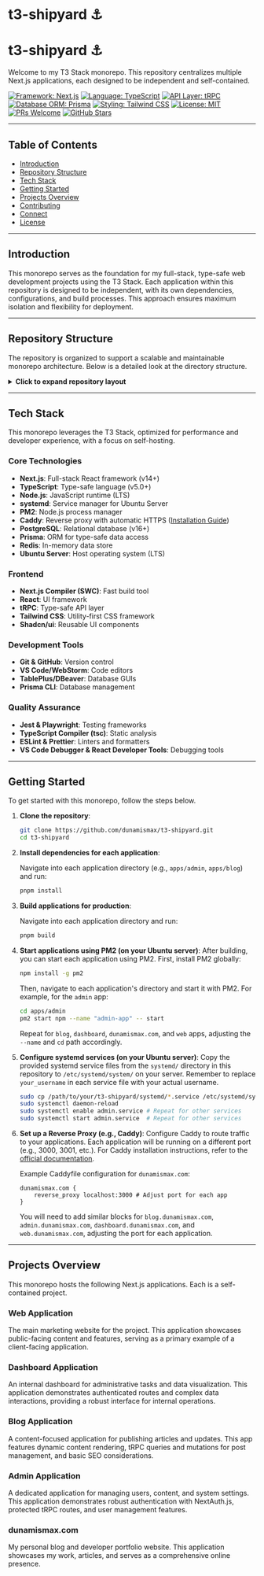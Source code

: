 # t3-shipyard ⚓

# t3-shipyard ⚓

Welcome to my T3 Stack monorepo. This repository centralizes multiple Next.js applications, each designed to be independent and self-contained.

[![Framework: Next.js](https://img.shields.io/badge/Framework-Next.js-000000.svg)](https://nextjs.org/)
[![Language: TypeScript](https://img.shields.io/badge/Language-TypeScript-3178C6.svg)](https://www.typescriptlang.org/)
[![API Layer: tRPC](https://img.shields.io/badge/API%20Layer-tRPC-2596BE.svg)](https://trpc.io/)
[![Database ORM: Prisma](https://img.shields.io/badge/ORM-Prisma-2D3748.svg)](https://prisma.io/)
[![Styling: Tailwind CSS](https://img.shields.io/badge/CSS-TailwindCSS-06B6D4.svg)](https://tailwindcss.com/)
[![License: MIT](https://img.shields.io/badge/License-MIT-yellow.svg)](https://github.com/dunamismax/t3-shipyard/blob/main/LICENSE)
[![PRs Welcome](https://img.shields.io/badge/PRs-welcome-brightgreen.svg?style=flat-square)](https://github.com/dunamismax/t3-shipyard/pulls)
[![GitHub Stars](https://img.shields.io/github/stars/dunamismax/t3-shipyard?style=social)](https://github.com/dunamismax/t3-shipyard/stargazers)

---

## Table of Contents

- [Introduction](#introduction)
- [Repository Structure](#repository-structure)
- [Tech Stack](#tech-stack)
- [Getting Started](#getting-started)
- [Projects Overview](#projects-overview)
- [Contributing](#contributing)
- [Connect](#connect)
- [License](#license)

---

## Introduction

This monorepo serves as the foundation for my full-stack, type-safe web development projects using the T3 Stack. Each application within this repository is designed to be independent, with its own dependencies, configurations, and build processes. This approach ensures maximum isolation and flexibility for deployment.

---

## Repository Structure

The repository is organized to support a scalable and maintainable monorepo architecture. Below is a detailed look at the directory structure.

<details>
<summary><strong>Click to expand repository layout</strong></summary>

```
```
t3-shipyard/
├── apps/                               # Individual Next.js applications
│   ├── admin/                          # Internal admin panel application
│   │   ├── .eslintrc.cjs
│   │   ├── next.config.mjs
│   │   ├── package.json
│   │   ├── postcss.config.cjs
│   │   ├── README.md
│   │   ├── tailwind.config.ts
│   │   ├── tsconfig.json
│   │   └── prisma/
│   │       └── schema.prisma
│   ├── blog/                           # Blog application
│   │   ├── .eslintrc.cjs
│   │   ├── next.config.mjs
│   │   ├── package.json
│   │   ├── postcss.config.cjs
│   │   ├── README.md
│   │   ├── tailwind.config.ts
│   │   ├── tsconfig.json
│   │   └── prisma/
│   │       └── schema.prisma
│   ├── dashboard/                      # Internal dashboard application
│   │   ├── .eslintrc.cjs
│   │   ├── next.config.mjs
│   │   ├── package.json
│   │   ├── postcss.config.cjs
│   │   ├── README.md
│   │   ├── tailwind.config.ts
│   │   ├── tsconfig.json
│   │   └── prisma/
│   │       └── schema.prisma
│   ├── dunamismax.com/                 # Personal blog and portfolio website
│   │   ├── .eslintrc.cjs
│   │   ├── eslint.config.mjs
│   │   ├── next-env.d.ts
│   │   ├── next.config.ts
│   │   ├── package.json
│   │   ├── pnpm-lock.yaml
│   │   ├── postcss.config.mjs
│   │   ├── README.md
│   │   ├── tailwind.config.ts
│   │   ├── tsconfig.json
│   │   ├── prisma/
│   │   │   └── schema.prisma
│   │   └── public/
│   │       ├── file.svg
│   │       ├── globe.svg
│   │       ├── next.svg
│   │       ├── vercel.svg
│   │       └── window.svg
│   └── web/                            # Marketing website application
│       ├── .eslintrc.cjs
│       ├── next.config.mjs
│       ├── package.json
│       ├── postcss.config.cjs
│       ├── README.md
│       ├── tailwind.config.ts
│       ├── tsconfig.json
│       └── prisma/
│           └── schema.prisma
├── .git/                               # Git version control
├── .gitignore                          # Git ignore rules
├── .prettierignore                     # Prettier ignore rules
├── .prettierrc.cjs                     # Prettier configuration
├── env.mjs                             # Environment variables
├── LICENSE                             # Project license
├── package.json                        # Root pnpm package configuration
├── pnpm-workspace.yaml                 # pnpm workspace configuration
├── tsconfig.json                       # Root TypeScript configuration
└── turbo.json                          # Turborepo configuration
```
```

</details>

---

## Tech Stack

This monorepo leverages the T3 Stack, optimized for performance and developer experience, with a focus on self-hosting.

### Core Technologies
- **Next.js**: Full-stack React framework (v14+)
- **TypeScript**: Type-safe language (v5.0+)
- **Node.js**: JavaScript runtime (LTS)
- **systemd**: Service manager for Ubuntu Server
- **PM2**: Node.js process manager
- **Caddy**: Reverse proxy with automatic HTTPS ([Installation Guide](https://caddyserver.com/docs/install))
- **PostgreSQL**: Relational database (v16+)
- **Prisma**: ORM for type-safe data access
- **Redis**: In-memory data store
- **Ubuntu Server**: Host operating system (LTS)

### Frontend
- **Next.js Compiler (SWC)**: Fast build tool
- **React**: UI framework
- **tRPC**: Type-safe API layer
- **Tailwind CSS**: Utility-first CSS framework
- **Shadcn/ui**: Reusable UI components

### Development Tools
- **Git & GitHub**: Version control
- **VS Code/WebStorm**: Code editors
- **TablePlus/DBeaver**: Database GUIs
- **Prisma CLI**: Database management

### Quality Assurance
- **Jest & Playwright**: Testing frameworks
- **TypeScript Compiler (tsc)**: Static analysis
- **ESLint & Prettier**: Linters and formatters
- **VS Code Debugger & React Developer Tools**: Debugging tools

---

## Getting Started

To get started with this monorepo, follow the steps below.

1. **Clone the repository**:

    ```bash
    git clone https://github.com/dunamismax/t3-shipyard.git
    cd t3-shipyard
    ```

2. **Install dependencies for each application**:

    Navigate into each application directory (e.g., `apps/admin`, `apps/blog`) and run:

    ```bash
    pnpm install
    ```

3. **Build applications for production**:

    Navigate into each application directory and run:

    ```bash
    pnpm build
    ```

4. **Start applications using PM2 (on your Ubuntu server)**:
    After building, you can start each application using PM2. First, install PM2 globally:

    ```bash
    npm install -g pm2
    ```

    Then, navigate to each application's directory and start it with PM2. For example, for the `admin` app:

    ```bash
    cd apps/admin
    pm2 start npm --name "admin-app" -- start
    ```

    Repeat for `blog`, `dashboard`, `dunamismax.com`, and `web` apps, adjusting the `--name` and `cd` path accordingly.

5. **Configure systemd services (on your Ubuntu server)**:
    Copy the provided systemd service files from the `systemd/` directory in this repository to `/etc/systemd/system/` on your server. Remember to replace `your_username` in each service file with your actual username.

    ```bash
    sudo cp /path/to/your/t3-shipyard/systemd/*.service /etc/systemd/system/
    sudo systemctl daemon-reload
    sudo systemctl enable admin.service # Repeat for other services
    sudo systemctl start admin.service  # Repeat for other services
    ```

6. **Set up a Reverse Proxy (e.g., Caddy)**:
    Configure Caddy to route traffic to your applications. Each application will be running on a different port (e.g., 3000, 3001, etc.). For Caddy installation instructions, refer to the [official documentation](https://caddyserver.com/docs/install).

    Example Caddyfile configuration for `dunamismax.com`:

    ```caddy
    dunamismax.com {
        reverse_proxy localhost:3000 # Adjust port for each app
    }
    ```
    You will need to add similar blocks for `blog.dunamismax.com`, `admin.dunamismax.com`, `dashboard.dunamismax.com`, and `web.dunamismax.com`, adjusting the port for each application.

---

## Projects Overview

This monorepo hosts the following Next.js applications. Each is a self-contained project.

### Web Application

The main marketing website for the project. This application showcases public-facing content and features, serving as a primary example of a client-facing application.

### Dashboard Application

An internal dashboard for administrative tasks and data visualization. This application demonstrates authenticated routes and complex data interactions, providing a robust interface for internal operations.

### Blog Application

A content-focused application for publishing articles and updates. This app features dynamic content rendering, tRPC queries and mutations for post management, and basic SEO considerations.

### Admin Application

A dedicated application for managing users, content, and system settings. This application demonstrates robust authentication with NextAuth.js, protected tRPC routes, and user management features.

### dunamismax.com

My personal blog and developer portfolio website. This application showcases my work, articles, and serves as a comprehensive online presence.
